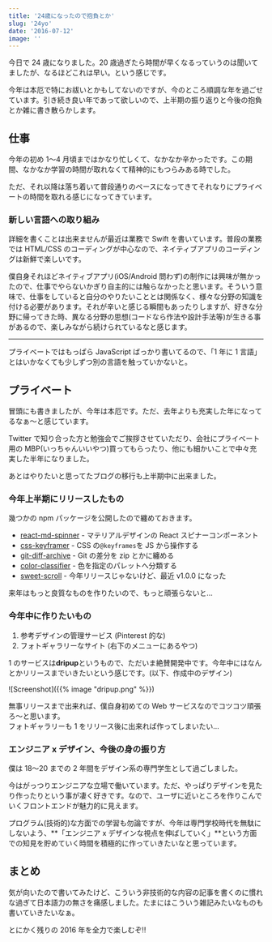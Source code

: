 ```yaml
---
title: '24歳になったので抱負とか'
slug: '24yo'
date: '2016-07-12'
image: ''
---
```


今日で 24 歳になりました。20 歳過ぎたら時間が早くなるっていうのは聞いてましたが、なるほどこれは早い。という感じです。

今年は本厄で特にお祓いとかもしてないのですが、今のところ順調な年を過ごせています。引き続き良い年であって欲しいので、上半期の振り返りと今後の抱負とか雑に書き散らかします。

## 仕事

今年の初め 1〜4 月頃まではかなり忙しくて、なかなか辛かったです。この期間、なかなか学習の時間が取れなくて精神的にもつらみある時でした。

ただ、それ以降は落ち着いて普段通りのペースになってきてそれなりにプライベートの時間を取れる感じになってきています。

### 新しい言語への取り組み

詳細を書くことは出来ませんが最近は業務で Swift を書いています。普段の業務では HTML/CSS のコーディングが中心なので、ネイティブアプリのコーディングは新鮮で楽しいです。

僕自身それほどネイティブアプリ(iOS/Android 問わず)の制作には興味が無かったので、仕事でやらないかぎり自主的には触らなかったと思います。そういう意味で、仕事をしていると自分のやりたいこととは関係なく、様々な分野の知識を付ける必要があります。それが辛いと感じる瞬間もあったりしますが、好きな分野に帰ってきた時、異なる分野の思想(コードなら作法や設計手法等)が生きる事があるので、楽しみながら続けられているなと感じます。

---

プライベートではもっぱら JavaScript ばっかり書いてるので、「1 年に 1 言語」とはいかなくても少しずつ別の言語を触っていかないと。

## プライベート

冒頭にも書きましたが、今年は本厄です。ただ、去年よりも充実した年になってるなぁ〜と感じています。

Twitter で知り合った方と勉強会でご挨拶させていただり、会社にプライベート用の MBP(いっちゃんいいやつ)買ってもらったり、他にも細かいことで中々充実した半年になりました。

あとはやりたいと思ってたブログの移行も上半期中に出来ました。

### 今年上半期にリリースしたもの

幾つかの npm パッケージを公開したので纏めておきます。

- [react-md-spinner](https://github.com/tsuyoshiwada/react-md-spinner) - マテリアルデザインの React スピナーコンポーネント
- [css-keyframer](https://github.com/tsuyoshiwada/css-keyframer) - CSS の`@keyframes`を JS から操作する
- [git-diff-archive](https://github.com/tsuyoshiwada/git-diff-archive) - Git の差分を zip とかに纏める
- [color-classifier](https://github.com/tsuyoshiwada/color-classifier) - 色を指定のパレットへ分類する
- [sweet-scroll](https://github.com/tsuyoshiwada/sweet-scroll) - 今年リリースじゃないけど、最近 v1.0.0 になった

来年はもっと良質なものを作りたいので、もっと頑張らないと...

### 今年中に作りたいもの

1. 参考デザインの管理サービス (Pinterest 的な)
2. フォトギャラリーなサイト (右下のメニューにあるやつ)

1 のサービスは**dripup**というもので、ただいま絶賛開発中です。今年中にはなんとかリリースまでいきたいという感じです。(以下、作成中のデザイン)

![Screenshot]({{% image "dripup.png" %}})

無事リリースまで出来れば、僕自身初めての Web サービスなのでコツコツ頑張ろ〜と思います。  
フォトギャラリーも 1 をリリース後に出来れば作ってしまいたい...

### エンジニア x デザイン、今後の身の振り方

僕は 18〜20 までの 2 年間をデザイン系の専門学生として過ごしました。

今はがっつりエンジニアな立場で働いています。ただ、やっぱりデザインを見たり作ったりという事が凄く好きです。なので、ユーザに近いところを作りこんでいくフロントエンドが魅力的に見えます。

プログラム(技術的)な方面での学習も勿論ですが、今年は専門学校時代を無駄にしないよう、**「エンジニア x デザインな視点を伸ばしていく」**という方面での知見を貯めていく時間を積極的に作っていきたいなと思っています。

## まとめ

気が向いたので書いてみたけど、こういう非技術的な内容の記事を書くのに慣れな過ぎて日本語力の無さを痛感しました。たまにはこういう雑記みたいなものも書いていきたいなぁ。

とにかく残りの 2016 年を全力で楽しむぞ!!
